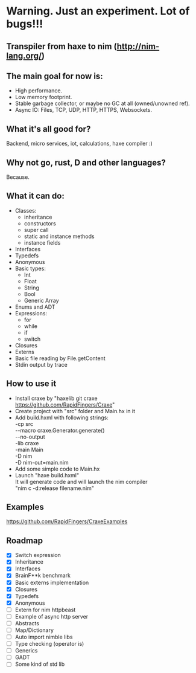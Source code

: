 # Warning. Just an experiment. Lot of bugs!!!

## Transpiler from haxe to nim (http://nim-lang.org/)

## The main goal for now is:
* High performance.
* Low memory footprint.
* Stable garbage collector, or maybe no GC at all (owned/unowned ref).
* Async IO: Files, TCP, UDP, HTTP, HTTPS, Websockets.

## What it's all good for?

Backend, micro services, iot, calculations, haxe compiler :)

## Why not go, rust, D and other languages?

Because.

## What it can do:

* Classes: 
    - inheritance
    - constructors
    - super call
    - static and instance methods
    - instance fields
* Interfaces
* Typedefs
* Anonymous
* Basic types: 
    - Int
    - Float
    - String
    - Bool
    - Generic Array<T>
* Enums and ADT
* Expressions: 
    - for
    - while
    - if
    - switch
* Closures
* Externs
* Basic file reading by File.getContent
* Stdin output by trace

## How to use it

* Install craxe by "haxelib git craxe https://github.com/RapidFingers/Craxe"
* Create project with "src" folder and Main.hx in it
* Add build.hxml with following strings:\
-cp src\
--macro craxe.Generator.generate()\
--no-output\
-lib craxe\
-main Main\
-D nim\
-D nim-out=main.nim
* Add some simple code to Main.hx
* Launch "haxe build.hxml"\
It will generate code and will launch the nim compiler\
"nim c -d:release filename.nim"

## Examples

https://github.com/RapidFingers/CraxeExamples

## Roadmap

- [x] Switch expression
- [x] Inheritance
- [x] Interfaces
- [x] BrainF**k benchmark
- [x] Basic externs implementation
- [x] Closures
- [x] Typedefs
- [x] Anonymous
- [ ] Extern for nim httpbeast
- [ ] Example of async http server
- [ ] Abstracts
- [ ] Map/Dictionary
- [ ] Auto import nimble libs
- [ ] Type checking (operator is)
- [ ] Generics
- [ ] GADT
- [ ] Some kind of std lib
